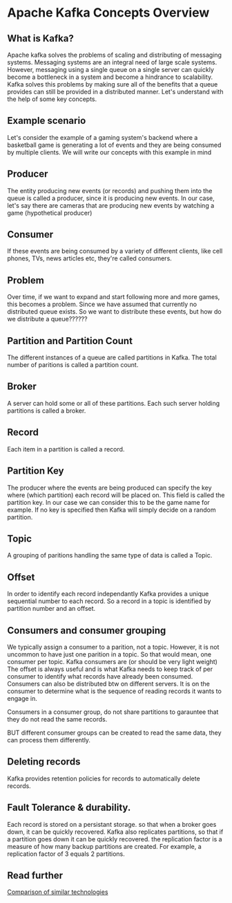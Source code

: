 # Apache Kafka Concepts Overview

## What is Kafka?
Apache kafka solves the problems of scaling and distributing of messaging systems. 
Messaging systems are an integral need of large scale systems. However, messaging using a single queue on a single server can quickly become a bottleneck in a system and become a hindrance to scalability. 
Kafka solves this problems by making sure all of the benefits that a queue provides can still be provided in a distributed manner.
Let's understand with the help of some key concepts.

## Example scenario
Let's consider the example of a gaming system's backend where a basketball game is generating a lot of events and they are being consumed by multiple clients. We will write our concepts with this example in mind

## Producer
The entity producing new events (or records) and pushing them into the queue is called a producer, since it is producing new events.
In our case, let's say there are cameras that are producing new events by watching a game (hypothetical producer)

## Consumer
If these events are being consumed by a variety of different clients, like cell phones, TVs, news articles etc, they're called consumers.

## Problem
Over time, if we want to expand and start following more and more games, this becomes a problem. Since we have assumed that currently no distributed queue exists. So we want to distribute these events, but how do we distribute a queue??????

## Partition and Partition Count
The different instances of a queue are called partitions in Kafka. The total number of paritions is called a partition count.

## Broker
A server can hold some or all of these partitions. Each such server holding partitions is called a broker.

## Record
Each item in a partition is called a record.

## Partition Key
The producer where the events are being produced can specify the key where (which partition) each record will be placed on. This field is called the partition key. In our case we can consider this to be the game name for example. If no key is specified then Kafka will simply decide on a random partition.

## Topic
A grouping of paritions handling the same type of data is called a Topic.

## Offset
In order to identify each record independantly Kafka provides a unique sequential number to each record. So a record in a topic is identified by partition number and an offset.

## Consumers and consumer grouping
We typically assign a consumer to a parition, not a topic. However, it is not uncommon to have just one parition in a topic. 
So that would mean, one consumer per topic. Kafka consumers are (or should be very light weight) The offset is always useful and is what Kafka needs to keep track of per consumer to identify what records have already been consumed. Consumers can also be distributed btw on different servers. It is on the consumer to determine what is the sequence of reading records it wants to engage in.

Consumers in a consumer group, do not share partitions to garauntee that they do not read the same records.

BUT different consumer groups can be created to read the same data, they can process them differently.

## Deleting records

Kafka provides retention policies for records to automatically delete records.

## Fault Tolerance & durability.
Each record is stored on a persistant storage. so that when a broker goes down, it can be quickly recovered. Kafka also replicates partitions, so that if a partition goes down it can be quickly recovered. the replication factor is a measure of how many backup partitions are created. For example, a replication factor of 3 equals 2 partitions. 

## Read further
[Comparison of similar technologies](https://blog.scottlogic.com/2018/04/17/comparing-big-data-messaging.html)









